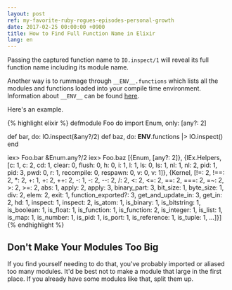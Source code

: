 ```yaml
---
layout: post
ref: my-favorite-ruby-rogues-episodes-personal-growth
date: 2017-02-25 00:00:00 +0900
title: How to Find Full Function Name in Elixir
lang: en
---
```


Passing the captured function name to `IO.inspect/1` will reveal its full function name including its module name.

Another way is to rummage through `__ENV__.functions` which lists all the modules and functions loaded into your compile time environment. Information about `__ENV__` can be found [here](https://hexdocs.pm/elixir/Macro.Env.html).

Here's an example.

{% highlight elixir %}
defmodule Foo do
  import Enum, only: [any?: 2]
  
  def bar, do: IO.inspect(&any?/2) 
  def baz, do: __ENV__.functions |> IO.inspect()
end

iex> Foo.bar
&Enum.any?/2
iex> Foo.baz
[{Enum,
  [any?: 2]},
 {IEx.Helpers,
  [c: 1, c: 2, cd: 1, clear: 0, flush: 0, h: 0, i: 1, l: 1, ls: 0, ls: 1, nl: 1,
   nl: 2, pid: 1, pid: 3, pwd: 0, r: 1, recompile: 0, respawn: 0, v: 0, v: 1]},
 {Kernel,
  [!=: 2, !==: 2, *: 2, +: 1, +: 2, ++: 2, -: 1, -: 2, --: 2, /: 2, <: 2, <=: 2,
   ==: 2, ===: 2, =~: 2, >: 2, >=: 2, abs: 1, apply: 2, apply: 3,
   binary_part: 3, bit_size: 1, byte_size: 1, div: 2, elem: 2, exit: 1,
   function_exported?: 3, get_and_update_in: 3, get_in: 2, hd: 1, inspect: 1,
   inspect: 2, is_atom: 1, is_binary: 1, is_bitstring: 1, is_boolean: 1,
   is_float: 1, is_function: 1, is_function: 2, is_integer: 1, is_list: 1,
   is_map: 1, is_number: 1, is_pid: 1, is_port: 1, is_reference: 1, is_tuple: 1,
   ...]}]
{% endhighlight %}

## Don't Make Your Modules Too Big

If you find yourself needing to do that, you've probably imported or aliased too many modules. It'd be best not to make a module that large in the first place. If you already have some modules like that, split them up.
